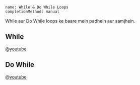```ngMeta
name: While & Do While Loops
completionMethod: manual
```

While aur Do While loops ke baare mein padhein aur samjhein.

## While

@[youtube](IfJsi2noC8s)

## Do While

@[youtube](YSVX5GWJqH0)
